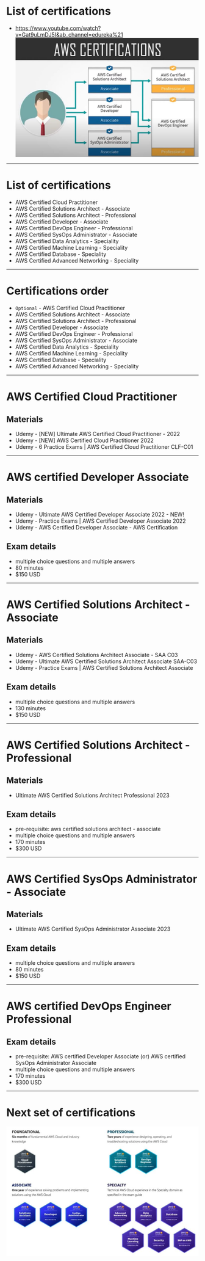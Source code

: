 # List of certifications
* https://www.youtube.com/watch?v=Gat9uLmDJ5I&ab_channel=edureka%21
![picture](images/certifications.jpg)
------
# List of certifications
* AWS Certified Cloud Practitioner
* AWS Certified Solutions Architect - Associate
* AWS Certified Solutions Architect - Professional
* AWS Certified Developer - Associate
* AWS Certified DevOps Engineer - Professional
* AWS Certified SysOps Administrator - Associate
* AWS Certified Data Analytics - Speciality
* AWS Certified Machine Learning - Speciality
* AWS Certified Database - Speciality
* AWS Certified Advanced Networking - Speciality
------
# Certifications order
* `Optional` - AWS Certified Cloud Practitioner
* AWS Certified Solutions Architect - Associate
* AWS Certified Solutions Architect - Professional
* AWS Certified Developer - Associate
* AWS Certified DevOps Engineer - Professional
* AWS Certified SysOps Administrator - Associate
* AWS Certified Data Analytics - Speciality
* AWS Certified Machine Learning - Speciality
* AWS Certified Database - Speciality
* AWS Certified Advanced Networking - Speciality
------
# AWS Certified Cloud Practitioner
## Materials
* Udemy - [NEW] Ultimate AWS Certified Cloud Practitioner - 2022
* Udemy - [NEW] AWS Certified Cloud Practitioner 2022
* Udemy - 6 Practice Exams | AWS Certified Cloud Practitioner CLF-C01
------
# AWS certified Developer Associate
## Materials
* Udemy - Ultimate AWS Certified Developer Associate 2022 - NEW!
* Udemy - Practice Exams | AWS Certified Developer Associate 2022
* Udemy - AWS Certified Developer Associate - AWS Certification

## Exam details
* multiple choice questions and multiple answers
* 80 minutes
* $150 USD
------
# AWS Certified Solutions Architect - Associate
## Materials
* Udemy - AWS Certified Solutions Architect Associate - SAA C03
* Udemy - Ultimate AWS Certified Solutions Architect Associate SAA-C03
* Udemy - Practice Exams | AWS Certified Solutions Architect Associate

## Exam details
* multiple choice questions and multiple answers
* 130 minutes
* $150 USD
------
# AWS Certified Solutions Architect - Professional
## Materials
* Ultimate AWS Certified Solutions Architect Professional 2023

## Exam details
* pre-requisite: aws certified solutions architect - associate
* multiple choice questions and multiple answers
* 170 minutes
* $300 USD
------
# AWS Certified SysOps Administrator - Associate
## Materials
* Ultimate AWS Certified SysOps Administrator Associate 2023

## Exam details
* multiple choice questions and multiple answers
* 80 minutes
* $150 USD
------
# AWS certified DevOps Engineer Professional

## Exam details
* pre-requisite: AWS certified Developer Associate (or) AWS certified SysOps Administrator Associate
* multiple choice questions and multiple answers
* 170 minutes
* $300 USD
------
# Next set of certifications
![picture](images/certifications-2.jpg)
